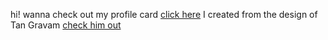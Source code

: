 hi! wanna check out my profile card  [click here](https://b-aragu.github.io/profile-card/)
I created from the design of Tan Gravam [check him out](https://twitter.com/TanGravam)
